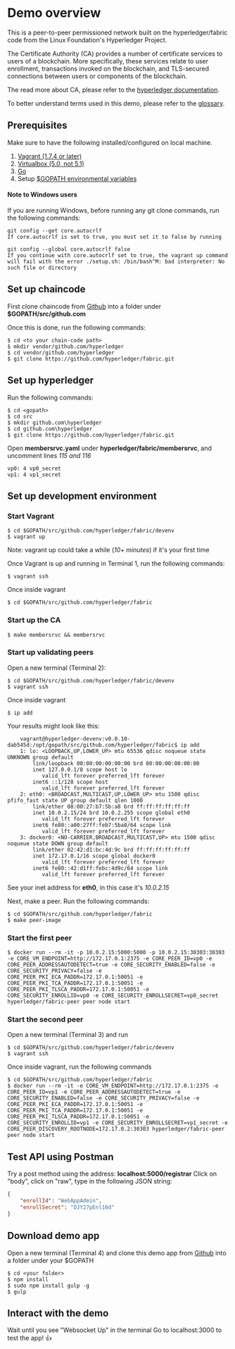 # Demo overview

This is a peer-to-peer permissioned network built on the hyperledger/fabric code from the Linux Foundation's Hyperledger Project.

The Certificate Authority (CA) provides a number of certificate services to users of a blockchain. More specifically, these services relate to user enrollment, transactions invoked on the blockchain, and TLS-secured connections between users or components of the blockchain. 

The read more about CA, please refer to the [hyperledger documentation](http://hyperledger-fabric.readthedocs.io/en/latest/). 

To better understand terms used in this demo, please refer to the [glossary](http://hyperledger-fabric.readthedocs.io/en/latest/glossary/).


## Prerequisites

Make sure to have the following installed/configured on local machine. 

1. [Vagrant (1.7.4 or later)](https://www.vagrantup.com/)
2. [Virtualbox (5.0, not 5.1)](https://www.virtualbox.org/)
3. [Go](https://golang.org/)
4. Setup [$GOPATH environmental variables](https://github.com/golang/go/wiki/GOPATH)


#### Note to Windows users 

If you are running Windows, before running any git clone commands, run the following commands:

```
git config --get core.autocrlf
If core.autocrlf is set to true, you must set it to false by running

git config --global core.autocrlf false
If you continue with core.autocrlf set to true, the vagrant up command will fail with the error ./setup.sh: /bin/bash^M: bad interpreter: No such file or directory
```


## Set up chaincode

First clone chaincode from [Github]() into a folder under **$GOPATH/src/github.com**

Once this is done, run the following commands:
```
$ cd <to your chain-code path>
$ mkdir vendor/github.com/hyperledger
$ cd vendor/github.com/hyperledger
$ git clone https://github.com/hyperledger/fabric.git
```


## Set up hyperledger

Run the following commands:
```
$ cd <gopath>
$ cd src
$ mkdir github.com\hyperledger
$ cd github.com\hyperledger
$ git clone https://github.com/hyperledger/fabric.git
```

Open **membersrvc.yaml** under **hyperledger/fabric/membersrvc**, and uncomment lines *115 and 116* 
```
vp0: 4 vp0_secret
vp1: 4 vp1_secret
```


## Set up development environment

### Start Vagrant
```
$ cd $GOPATH/src/github.com/hyperledger/fabric/devenv
$ vagrant up
```
Note: vagrant up could take a while (*10+ minutes*) if it's your first time 


Once Vagrant is up and running in Terminal 1, run the following commands:

```
$ vagrant ssh
```

Once inside vagrant
```
$ cd $GOPATH/src/github.com/hyperledger/fabric
```

### Start up the CA
```
$ make membersrvc && membersrvc
```

### Start up validating peers

Open a new terminal (Terminal 2):
```
$ cd $GOPATH/src/github.com/hyperledger/fabric/devenv
$ vagrant ssh
```

Once inside vagrant
```
$ ip add
```

Your results might look like this:
```
	vagrant@hyperledger-devenv:v0.0.10-dab545d:/opt/gopath/src/github.com/hyperledger/fabric$ ip add
	1: lo: <LOOPBACK,UP,LOWER_UP> mtu 65536 qdisc noqueue state UNKNOWN group default
	    link/loopback 00:00:00:00:00:00 brd 00:00:00:00:00:00
	    inet 127.0.0.1/8 scope host lo
	       valid_lft forever preferred_lft forever
	    inet6 ::1/128 scope host
	       valid_lft forever preferred_lft forever
	2: eth0: <BROADCAST,MULTICAST,UP,LOWER_UP> mtu 1500 qdisc pfifo_fast state UP group default qlen 1000
	    link/ether 08:00:27:b7:5b:a8 brd ff:ff:ff:ff:ff:ff
	    inet 10.0.2.15/24 brd 10.0.2.255 scope global eth0
	       valid_lft forever preferred_lft forever
	    inet6 fe80::a00:27ff:feb7:5ba8/64 scope link
	       valid_lft forever preferred_lft forever
	3: docker0: <NO-CARRIER,BROADCAST,MULTICAST,UP> mtu 1500 qdisc noqueue state DOWN group default
	    link/ether 02:42:d1:bc:4d:9c brd ff:ff:ff:ff:ff:ff
	    inet 172.17.0.1/16 scope global docker0
	       valid_lft forever preferred_lft forever
	    inet6 fe80::42:d1ff:febc:4d9c/64 scope link
	       valid_lft forever preferred_lft forever
```

See your inet address for **eth0**, in this case it's *10.0.2.15*

Next, make a peer. Run the following commands:
```
$ cd $GOPATH/src/github.com/hyperledger/fabric
$ make peer-image
```

### Start the first peer
```
$ docker run --rm -it -p 10.0.2.15:5000:5000 -p 10.0.2.15:30303:30303 -e CORE_VM_ENDPOINT=http://172.17.0.1:2375 -e CORE_PEER_ID=vp0 -e CORE_PEER_ADDRESSAUTODETECT=true -e CORE_SECURITY_ENABLED=false -e CORE_SECURITY_PRIVACY=false -e CORE_PEER_PKI_ECA_PADDR=172.17.0.1:50051 -e CORE_PEER_PKI_TCA_PADDR=172.17.0.1:50051 -e CORE_PEER_PKI_TLSCA_PADDR=172.17.0.1:50051 -e CORE_SECURITY_ENROLLID=vp0 -e CORE_SECURITY_ENROLLSECRET=vp0_secret hyperledger/fabric-peer peer node start
```

### Start the second peer
Open a new terminal (Terminal 3) and run
```
$ cd $GOPATH/src/github.com/hyperledger/fabric/devenv
$ vagrant ssh
```

Once inside vagrant, run the following commands
```
$ cd $GOPATH/src/github.com/hyperledger/fabric
$ docker run --rm -it -e CORE_VM_ENDPOINT=http://172.17.0.1:2375 -e CORE_PEER_ID=vp1 -e CORE_PEER_ADDRESSAUTODETECT=true -e CORE_SECURITY_ENABLED=false -e CORE_SECURITY_PRIVACY=false -e CORE_PEER_PKI_ECA_PADDR=172.17.0.1:50051 -e CORE_PEER_PKI_TCA_PADDR=172.17.0.1:50051 -e CORE_PEER_PKI_TLSCA_PADDR=172.17.0.1:50051 -e CORE_SECURITY_ENROLLID=vp1 -e CORE_SECURITY_ENROLLSECRET=vp1_secret -e CORE_PEER_DISCOVERY_ROOTNODE=172.17.0.2:30303 hyperledger/fabric-peer peer node start
```



## Test API using Postman

Try a post method using the address: **localhost:5000/registrar**
Click on "body", click on "raw", type in the following JSON string:

```json
{
    "enrollId": "WebAppAdmin",
    "enrollSecret": "DJY27pEnl16d"
}
```

## Download demo app

Open a new terminal (Terminal 4) and clone this demo app from [Github]() into a folder under your $GOPATH
```
$ cd <your folder>
$ npm install
$ sudo npm install gulp -g
$ gulp
```


## Interact with the demo

Wait until you see "Websocket Up" in the terminal
Go to localhost:3000 to test the app! :+1:

